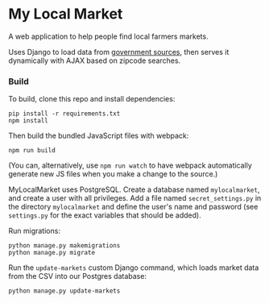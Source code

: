 # My Local Market
A web application to help people find local farmers markets.

Uses Django to load data from [government sources](https://catalog.data.gov/dataset/farmers-markets-geographic-data), then serves it dynamically with AJAX based on zipcode searches.

### Build
To build, clone this repo and install dependencies:

```shell
pip install -r requirements.txt
npm install
```

Then build the bundled JavaScript files with webpack:
```shell
npm run build
```

(You can, alternatively, use `npm run watch` to have webpack automatically generate new JS files when you make a change to the source.)

MyLocalMarket uses PostgreSQL. Create a database named `mylocalmarket`, and create a user with all privileges. Add a file named `secret_settings.py` in the directory `mylocalmarket` and define the user's name and password (see `settings.py` for the exact variables that should be added).

Run migrations:
```shell
python manage.py makemigrations
python manage.py migrate
```

Run the `update-markets` custom Django command, which loads market data from the CSV into our Postgres database:
```shell
python manage.py update-markets
```
